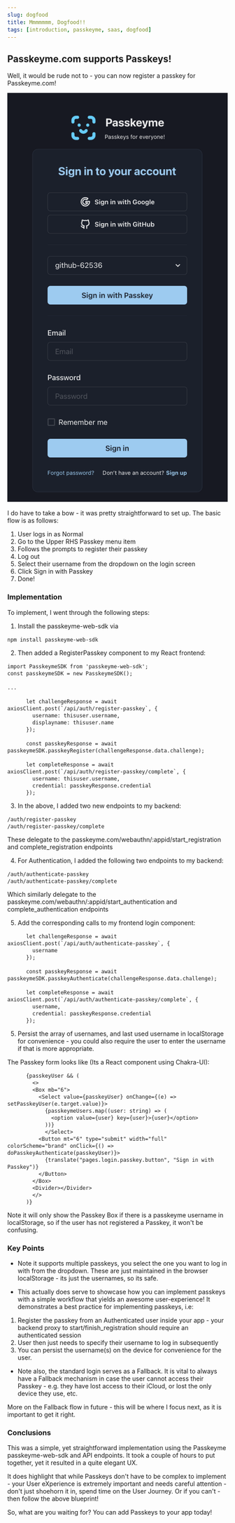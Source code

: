 ```yaml
---
slug: dogfood
title: Mmmmmmm, Dogfood!!
tags: [introduction, passkeyme, saas, dogfood]
---
```


## Passkeyme.com supports Passkeys!

Well, it would be rude not to - you can now register a passkey for Passkeyme.com!

![Passkeyme](../static/img/passskeyme-passkey-login2.png)

I do have to take a bow - it was pretty straightforward to set up. The basic flow is as follows:

1. User logs in as Normal
2. Go to the Upper RHS Passkey menu item
3. Follows the prompts to register their passkey
4. Log out
5. Select their username from the dropdown on the login screen
6. Click Sign in with Passkey
7. Done!

### Implementation

To implement, I went through the following steps:

1. Install the passkeyme-web-sdk via
```
npm install passkeyme-web-sdk
```


2. Then added a RegisterPasskey component to my React frontend:
```
import PasskeymeSDK from 'passkeyme-web-sdk';
const passkeymeSDK = new PasskeymeSDK();

...

      let challengeResponse = await axiosClient.post(`/api/auth/register-passkey`, {
        username: thisuser.username,
        displayname: thisuser.name
      });

      const passkeyResponse = await passkeymeSDK.passkeyRegister(challengeResponse.data.challenge);

      let completeResponse = await axiosClient.post(`/api/auth/register-passkey/complete`, {
        username: thisuser.username,
        credential: passkeyResponse.credential
      });
```

3. In the above, I added two new endpoints to my backend:
```
/auth/register-passkey
/auth/register-passkey/complete
```

These delegate to the passkeyme.com/webauthn/:appid/start_registration and complete_registration endpoints

4. For Authentication, I added the following two endpoints to my backend:
```
/auth/authenticate-passkey
/auth/authenticate-passkey/complete
```

Which similarly delegate to the passkeyme.com/webauthn/:appid/start_authentication and complete_authentication endpoints

5. Add the corresponding calls to my frontend login component:
```
      let challengeResponse = await axiosClient.post(`/api/auth/authenticate-passkey`, {
        username
      });

      const passkeyResponse = await passkeymeSDK.passkeyAuthenticate(challengeResponse.data.challenge);

      let completeResponse = await axiosClient.post(`/api/auth/authenticate-passkey/complete`, {
        username,
        credential: passkeyResponse.credential
      });
```

5. Persist the array of usernames, and last used username in localStorage for convenience - you could also require the user to enter the username if that is more appropriate.

The Passkey form looks like (Its a React component using Chakra-UI):
```
      {passkeyUser && (
        <>
        <Box mb="6">
          <Select value={passkeyUser} onChange={(e) => setPasskeyUser(e.target.value)}>
            {passkeymeUsers.map((user: string) => (
              <option value={user} key={user}>{user}</option>
            ))}
            </Select>
          <Button mt="6" type="submit" width="full" colorScheme="brand" onClick={() => doPasskeyAuthenticate(passkeyUser)}>
            {translate("pages.login.passkey.button", "Sign in with Passkey")}
          </Button>
        </Box>
        <Divider></Divider>
        </>
      )}
```

Note it will only show the Passkey Box if there is a passkeyme username in localStorage, so if the user has not registered a Passkey, it won't be confusing.

### Key Points

* Note it supports multiple passkeys, you select the one you want to log in with from the dropdown. These are just maintained in the browser localStorage - its just the usernames, so its safe.

* This actually does serve to showcase how you can implement passkeys with a simple workflow that yields an awesome user-experience!
It demonstrates a best practice for implementing passkeys, i.e:

1. Register the passkey from an Authenticated user inside your app - your backend proxy to start/finish_registration should require an authenticated session
2. User then just needs to specify their username to log in subsequently
3. You can persist the username(s) on the device for convenience for the user.

* Note also, the standard login serves as a Fallback. It is vital to always have a Fallback mechanism in case the user cannot access their Passkey - e.g. they have lost access to their iCloud, or lost the only device they use, etc.

More on the Fallback flow in future - this will be where I focus next, as it is important to get it right.

### Conclusions

This was a simple, yet straightforward implementation using the Passkeyme passkeyme-web-sdk and API endpoints. It took a couple of hours to put together, yet it resulted in a quite elegant UX.

It does highlight that while Passkeys don't have to be complex to implement - your User eXperience is extremely important and needs careful attention - don't just shoehorn it in, spend time on the User Journey. Or if you can't - then follow the above blueprint!

So, what are you waiting for? You can add Passkeys to your app today!
